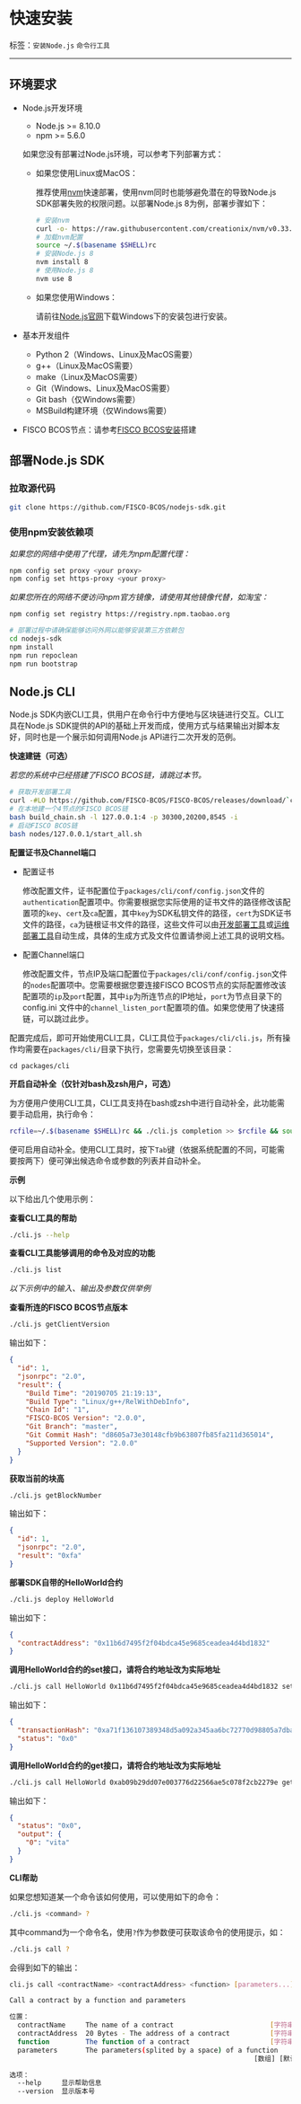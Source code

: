 # 快速安装

标签：``安装Node.js`` ``命令行工具`` 

----
## 环境要求

- Node.js开发环境
  - Node.js >= 8.10.0
  - npm >= 5.6.0

  如果您没有部署过Node.js环境，可以参考下列部署方式：
  - 如果您使用Linux或MacOS：

    推荐使用[nvm](https://github.com/nvm-sh/nvm/blob/master/README.md)快速部署，使用nvm同时也能够避免潜在的导致Node.js SDK部署失败的权限问题。以部署Node.js 8为例，部署步骤如下：

      ```bash
      # 安装nvm
      curl -o- https://raw.githubusercontent.com/creationix/nvm/v0.33.2/install.sh | bash
      # 加载nvm配置
      source ~/.$(basename $SHELL)rc
      # 安装Node.js 8
      nvm install 8
      # 使用Node.js 8
      nvm use 8
      ```

  - 如果您使用Windows：

    请前往[Node.js官网](https://nodejs.org/en/download/)下载Windows下的安装包进行安装。

- 基本开发组件
  - Python 2（Windows、Linux及MacOS需要）
  - g++（Linux及MacOS需要）
  - make（Linux及MacOS需要）
  - Git（Windows、Linux及MacOS需要）
  - Git bash（仅Windows需要）
  - MSBuild构建环境（仅Windows需要）

- FISCO BCOS节点：请参考[FISCO BCOS安装](https://fisco-bcos-documentation.readthedocs.io/zh_CN/latest/docs/tutorial/installation.html#fisco-bcos)搭建

## 部署Node.js SDK

### 拉取源代码

```bash
git clone https://github.com/FISCO-BCOS/nodejs-sdk.git
```

### 使用npm安装依赖项

*如果您的网络中使用了代理，请先为npm配置代理：*

```bash
npm config set proxy <your proxy>
npm config set https-proxy <your proxy>
```

*如果您所在的网络不便访问npm官方镜像，请使用其他镜像代替，如淘宝：*

```bash
npm config set registry https://registry.npm.taobao.org
```

```bash
# 部署过程中请确保能够访问外网以能够安装第三方依赖包
cd nodejs-sdk
npm install
npm run repoclean
npm run bootstrap
```

## Node.js CLI

Node.js SDK内嵌CLI工具，供用户在命令行中方便地与区块链进行交互。CLI工具在Node.js SDK提供的API的基础上开发而成，使用方式与结果输出对脚本友好，同时也是一个展示如何调用Node.js API进行二次开发的范例。

**快速建链（可选）**

*若您的系统中已经搭建了FISCO BCOS链，请跳过本节。*

```bash
# 获取开发部署工具
curl -#LO https://github.com/FISCO-BCOS/FISCO-BCOS/releases/download/`curl -s https://api.github.com/repos/FISCO-BCOS/FISCO-BCOS/releases | grep "\"v2\.[0-9]\.[0-9]\"" | sort -u | tail -n 1 | cut -d \" -f 4`/build_chain.sh && chmod u+x build_chain.sh
# 在本地建一个4节点的FISCO BCOS链
bash build_chain.sh -l 127.0.0.1:4 -p 30300,20200,8545 -i
# 启动FISCO BCOS链
bash nodes/127.0.0.1/start_all.sh
```

**配置证书及Channel端口**

- 配置证书

    修改配置文件，证书配置位于`packages/cli/conf/config.json`文件的`authentication`配置项中。你需要根据您实际使用的证书文件的路径修改该配置项的`key`、`cert`及`ca`配置，其中`key`为SDK私钥文件的路径，`cert`为SDK证书文件的路径，`ca`为链根证书文件的路径，这些文件可以由[开发部署工具](https://fisco-bcos-documentation.readthedocs.io/zh_CN/latest/docs/tools/build_chain.html)或[运维部署工具](https://fisco-bcos-documentation.readthedocs.io/zh_CN/latest/docs/enterprise_tools/index.html)自动生成，具体的生成方式及文件位置请参阅上述工具的说明文档。

- 配置Channel端口

    修改配置文件，节点IP及端口配置位于`packages/cli/conf/config.json`文件的`nodes`配置项中。您需要根据您要连接FISCO BCOS节点的实际配置修改该配置项的`ip`及`port`配置，其中`ip`为所连节点的IP地址，`port`为节点目录下的 config.ini 文件中的`channel_listen_port`配置项的值。如果您使用了快速搭链，可以跳过此步。

配置完成后，即可开始使用CLI工具，CLI工具位于`packages/cli/cli.js`，所有操作均需要在`packages/cli/`目录下执行，您需要先切换至该目录：

```
cd packages/cli
```

**开启自动补全（仅针对bash及zsh用户，可选）**

为方便用户使用CLI工具，CLI工具支持在bash或zsh中进行自动补全，此功能需要手动启用，执行命令：

```bash
rcfile=~/.$(basename $SHELL)rc && ./cli.js completion >> $rcfile && source $rcfile
```

便可启用自动补全。使用CLI工具时，按下`Tab`键（依据系统配置的不同，可能需要按两下）便可弹出候选命令或参数的列表并自动补全。

**示例**

以下给出几个使用示例：

**查看CLI工具的帮助**

```bash
./cli.js --help
```

**查看CLI工具能够调用的命令及对应的功能**

```bash
./cli.js list
```

*以下示例中的输入、输出及参数仅供举例*

**查看所连的FISCO BCOS节点版本**

```bash
./cli.js getClientVersion
```

输出如下：

```JSON
{
  "id": 1,
  "jsonrpc": "2.0",
  "result": {
    "Build Time": "20190705 21:19:13",
    "Build Type": "Linux/g++/RelWithDebInfo",
    "Chain Id": "1",
    "FISCO-BCOS Version": "2.0.0",
    "Git Branch": "master",
    "Git Commit Hash": "d8605a73e30148cfb9b63807fb85fa211d365014",
    "Supported Version": "2.0.0"
  }
}
```

**获取当前的块高**

```bash
./cli.js getBlockNumber
```

输出如下：

```JSON
{
  "id": 1,
  "jsonrpc": "2.0",
  "result": "0xfa"
}
```

**部署SDK自带的HelloWorld合约**

```bash
./cli.js deploy HelloWorld
```

输出如下：

```JSON
{
  "contractAddress": "0x11b6d7495f2f04bdca45e9685ceadea4d4bd1832"
}
```

**调用HelloWorld合约的set接口，请将合约地址改为实际地址**

```bash
./cli.js call HelloWorld 0x11b6d7495f2f04bdca45e9685ceadea4d4bd1832 set vita
```

输出如下：

```JSON
{
  "transactionHash": "0xa71f136107389348d5a092a345aa6bc72770d98805a7dbab0dbf8fe569ff3f37",
  "status": "0x0"
}
```

**调用HelloWorld合约的get接口，请将合约地址改为实际地址**

```bash
./cli.js call HelloWorld 0xab09b29dd07e003776d22566ae5c078f2cb2279e get
```

输出如下：

```JSON
{
  "status": "0x0",
  "output": {
    "0": "vita"
  }
}
```

**CLI帮助**

如果您想知道某一个命令该如何使用，可以使用如下的命令：

```bash
./cli.js <command> ?
```

其中command为一个命令名，使用`?`作为参数便可获取该命令的使用提示，如：

```bash
./cli.js call ?
```

会得到如下的输出：

```bash
cli.js call <contractName> <contractAddress> <function> [parameters...]

Call a contract by a function and parameters

位置：
  contractName     The name of a contract                        [字符串] [必需]
  contractAddress  20 Bytes - The address of a contract          [字符串] [必需]
  function         The function of a contract                    [字符串] [必需]
  parameters       The parameters(splited by a space) of a function
                                                             [数组] [默认值: []]

选项：
  --help     显示帮助信息                                                 [布尔]
  --version  显示版本号                                                   [布尔]
```
